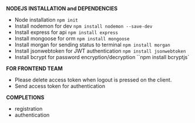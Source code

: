 **NODEJS INSTALLATION and DEPENDENCIES**

- Node installation `npm init`
- Install nodemon for dev `npm install nodemon --save-dev`
- Install express for api `npm install express`
- Install mongoose for orm `npm install mongoose`
- Install morgan for sending status to terminal  `npm install morgan`
- Install jsonwebtoken for JWT authentication `npm install jsonwebtoken`
- Install bcrypt for password encryption/decryption ``npm  install bcryptjs`

**FOR FRONTEND TEAM**

- Please delete access token when logout is pressed on the client.
- Send access token for authentication

**COMPLETIONS**

- registration
- authentication
